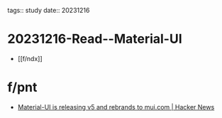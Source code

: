 tags:: study
date:: 20231216

# 20231216-Read--Material-UI

- [[f/ndx]]

# f/pnt

- [Material-UI is releasing v5 and rebrands to mui.com | Hacker News](https://news.ycombinator.com/item?id=28553274)

